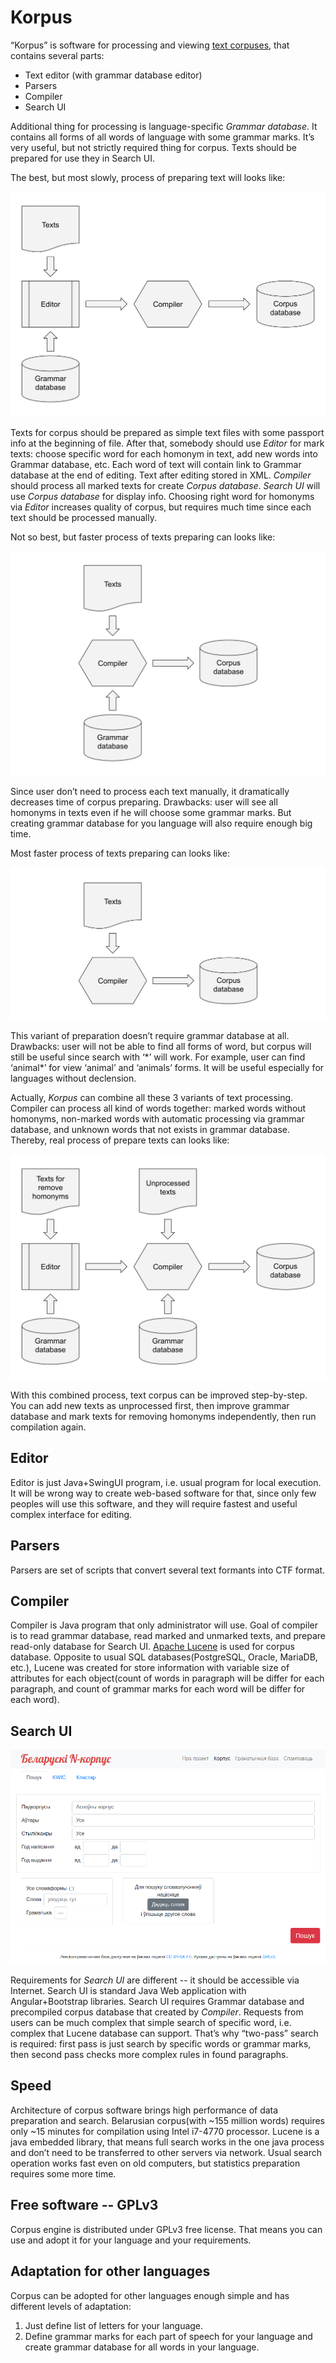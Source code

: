 Korpus
======

“Korpus” is software for processing and viewing [text corpuses](https://en.wikipedia.org/wiki/Text_corpus), that contains several parts:

* Text editor (with grammar database editor)
* Parsers
* Compiler
* Search UI

Additional thing for processing is language-specific *Grammar database*. It contains all forms of all words of language with some grammar marks. It’s very useful, but not strictly required thing for corpus.
Texts should be prepared for use they in Search UI.

The best, but most slowly, process of preparing text will looks like:

<img src="readme1.svg">

Texts for corpus should be prepared as simple text files with some passport info at the beginning of file. After that, somebody should use *Editor* for mark texts: choose specific word for each homonym in text, add new words into Grammar database, etc. Each word of text will contain link to Grammar database at the end of editing. Text after editing stored in XML.
*Compiler* should process all marked texts for create *Corpus database*. *Search UI* will use *Corpus database* for display info.
Choosing right word for homonyms via *Editor* increases quality of corpus, but requires much time since each text should be processed manually.

Not so best, but faster process of texts preparing can looks like:

<img src="readme2.svg">

Since user don’t need to process each text manually, it dramatically decreases time of corpus preparing. Drawbacks: user will see all homonyms in texts even if he will choose some grammar marks.
But creating grammar database for you language will also require enough big time.

Most faster process of texts preparing can looks like:

<img src="readme3.svg">

This variant of preparation doesn’t require grammar database at all. Drawbacks: user will not be able to find all forms of word, but corpus will still be useful since search with ‘\*’ will work. For example, user can find ‘animal\*’ for view ‘animal’ and ‘animals’ forms. It will be useful especially  for languages without declension.

Actually, *Korpus* can combine all these 3 variants of text processing. Compiler can process all kind of words together: marked words without homonyms, non-marked words with automatic processing via grammar database, and unknown words that not exists in grammar database. Thereby, real process of prepare texts can looks like:

<img src="readme4.svg">

With this combined process, text corpus can be improved step-by-step. You can add new texts as unprocessed first, then improve grammar database and mark texts for removing homonyms independently, then run compilation again.

Editor
------
Editor is just Java+SwingUI program, i.e. usual program for local execution. It will be wrong way to create web-based software for that, since only few peoples will use this software, and they will require fastest and useful complex interface for editing.

Parsers
-------
Parsers are set of scripts that convert several text formants into CTF format.

Compiler
--------
Compiler is Java program that only administrator will use. Goal of compiler is to read grammar database, read marked and unmarked texts, and prepare read-only database for Search UI.
[Apache Lucene](https://lucene.apache.org/) is used for corpus database. Opposite to usual SQL databases(PostgreSQL, Oracle, MariaDB, etc.), Lucene was created for store information with variable size of attributes for each object(count of words in paragraph will be differ for each paragraph, and count of grammar marks for each word will be differ for each word).

Search UI
---------

<img src="readme5.png">

Requirements for *Search UI* are different -- it should be accessible via Internet. Search UI is standard Java Web application with Angular+Bootstrap libraries. Search UI requires Grammar database and precompiled corpus database that created by *Compiler*.
Requests from users can be much complex that simple search of specific word, i.e. complex that Lucene database can support. That’s why “two-pass” search is required: first pass is just search by specific words or grammar marks, then second pass checks more complex rules in found paragraphs.

Speed
-----
Architecture of corpus software brings high performance of data preparation and search.
Belarusian corpus(with ~155 million words) requires only ~15 minutes for compilation using Intel i7-4770 processor.
Lucene is a java embedded library, that means full search works in the one java process and don’t need to be transferred to other servers via network. Usual search operation works fast even on old computers, but statistics preparation requires some more time.

Free software -- GPLv3
----------------------
Corpus engine is distributed under GPLv3 free license. That means you can use and adopt it for your language and your requirements.

Adaptation for other languages
------------------------------
Corpus can be adopted for other languages enough simple and has different levels of adaptation:
1. Just define list of letters for your language.
2. Define grammar marks for each part of speech for your language and create grammar database for all words in your language.
